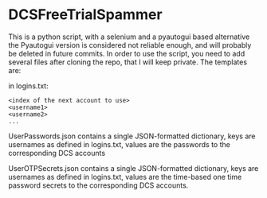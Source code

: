 # DCSFreeTrialSpammer

This is a python script, with a selenium and a pyautogui based alternative
the Pyautogui version is considered not reliable enough, and will probably be deleted in future commits.
In order to use the script, you need to add several files after cloning the repo, that I will keep private.
The templates are:

in logins.txt:
```
<index of the next account to use>
<username1>
<username2>
...
```

UserPasswords.json contains a single JSON-formatted dictionary, keys are usernames as defined in logins.txt, values are the passwords to the corresponding DCS accounts

UserOTPSecrets.json contains a single JSON-formatted dictionary, keys are usernames as defined in logins.txt, values are the time-based one time password secrets to the corresponding DCS accounts.

